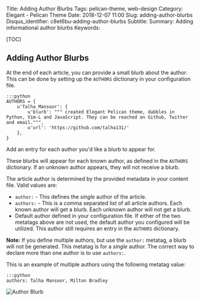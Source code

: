 Title: Adding Author Blurbs
Tags: pelican-theme, web-design
Category: Elegant - Pelican Theme
Date: 2018-12-07 11:00
Slug: adding-author-blurbs
Disqus_identifier: c8et6bu-adding-author-blurbs
Subtitle:
Summary: Adding informational author blurbs
Keywords:

[TOC]


## Adding Author Blurbs

At the end of each article, you can provide a small blurb about the author. This
can be done by setting up the `AUTHORS` dictionary in your configuration file.

    :::python
    AUTHORS = {
        u'Talha Mansoor': {
            u'blurb': """ created Elegant Pelican theme, dabbles in Python, Vim-L and JavaScript. They can be reached on Github, Twitter and email.""",
            u'url': 'https://github.com/talha131/'
        },
    }

Add an entry for each author you'd like a blurb to appear for.

These blurbs will appear for each known author, as defined in the `AUTHORS`
dictionary. If an unknown author appears, they will not receive a blurb.

The article author is determined by the provided metadata in your content
file. Valid values are:

- `author:` - This defines the *single* author of the article.
- `authors:` - This is a comma separated list of all article authors. Each known author will get a blurb. Each unknown author will not get a blurb.
- Default author defined in your configuration file. If either of the two metatags above are not used, the default author you configured will be utilized. This author still requires an entry in the `AUTHORS` dictionary.

**Note:** If you define multiple authors, but use the `author:` metatag, a blurb
will not be generated. This metatag is for a *single* author. The correct way to
declare more than one author is to use `authors:`.

This is an example of multiple authors using the following metatag value:

    :::python
    authors: Talha Mansoor, Milton Bradley

![Author Blurb]({static}/images/author-blurb.png)
